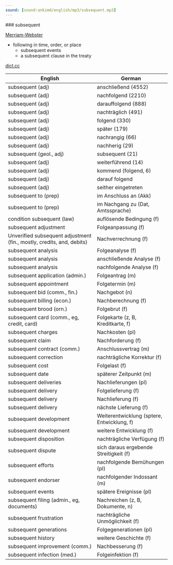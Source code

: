 ```yaml
---
sound: [sound:ankimd/english/mp3/subsequent.mp3]
---
```


\### subsequent

[Merriam-Webster](https://www.merriam-webster.com/dictionary/subsequent)

- following in time, order, or place
    - subsequent events
    - a subsequent clause in the treaty

[dict.cc](https://www.dict.cc/subsequent)

| English        | German       |
| -------------- | ------------ |
| subsequent (adj) | anschließend (4552) |
| subsequent (adj) | nachfolgend (2210) |
| subsequent (adj) | darauffolgend (888) |
| subsequent (adj) | nachträglich (491) |
| subsequent (adj) | folgend (330) |
| subsequent (adj) | später (179) |
| subsequent (adj) | nachrangig (66) |
| subsequent (adj) | nachherig (29) |
| subsequent (geol., adj) | subsequent (21) |
| subsequent (adj) | weiterführend (14) |
| subsequent (adj) | kommend (folgend, 6) |
| subsequent (adj) | darauf folgend |
| subsequent (adj) | seither eingetreten |
| subsequent to (prep) | im Anschluss an (Akk) |
| subsequent to (prep) | im Nachgang zu (Dat, Amtssprache) |
| condition subsequent (law) | auflösende Bedingung (f) |
| subsequent adjustment | Folgeanpassung (f) |
| Unverified subsequent adjustment (fin., mostly, credits, and, debits) | Nachverrechnung (f) |
| subsequent analysis | Folgeanalyse (f) |
| subsequent analysis | anschließende Analyse (f) |
| subsequent analysis | nachfolgende Analyse (f) |
| subsequent application (admin.) | Folgeantrag (m) |
| subsequent appointment | Folgetermin (m) |
| subsequent bid (comm., fin.) | Nachgebot (n) |
| subsequent billing (econ.) | Nachberechnung (f) |
| subsequent brood (orn.) | Folgebrut (f) |
| subsequent card (comm., eg, credit, card) | Folgekarte (z, B, Kreditkarte, f) |
| subsequent charges | Nachkosten (pl) |
| subsequent claim | Nachforderung (f) |
| subsequent contract (comm.) | Anschlussvertrag (m) |
| subsequent correction | nachträgliche Korrektur (f) |
| subsequent cost | Folgelast (f) |
| subsequent date | späterer Zeitpunkt (m) |
| subsequent deliveries | Nachlieferungen (pl) |
| subsequent delivery | Folgelieferung (f) |
| subsequent delivery | Nachlieferung (f) |
| subsequent delivery | nächste Lieferung (f) |
| subsequent development | Weiterentwicklung (sptere, Entwicklung, f) |
| subsequent development | weitere Entwicklung (f) |
| subsequent disposition | nachträgliche Verfügung (f) |
| subsequent dispute | sich daraus ergebende Streitigkeit (f) |
| subsequent efforts | nachfolgende Bemühungen (pl) |
| subsequent endorser | nachfolgender Indossant (m) |
| subsequent events | spätere Ereignisse (pl) |
| subsequent filing (admin., eg, documents) | Nachreichen (z, B, Dokumente, n) |
| subsequent frustration | nachträgliche Unmöglichkeit (f) |
| subsequent generations | Folgegenerationen (pl) |
| subsequent history | weitere Geschichte (f) |
| subsequent improvement (comm.) | Nachbesserung (f) |
| subsequent infection (med.) | Folgeinfektion (f) |
